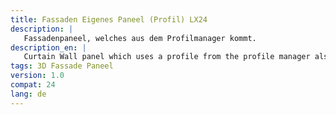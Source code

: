 ```yaml
---
title: Fassaden Eigenes Paneel (Profil) LX24
description: |
   Fassadenpaneel, welches aus dem Profilmanager kommt.
description_en: |
   Curtain Wall panel which uses a profile from the profile manager als panel.
tags: 3D Fassade Paneel
version: 1.0
compat: 24
lang: de
---
```

